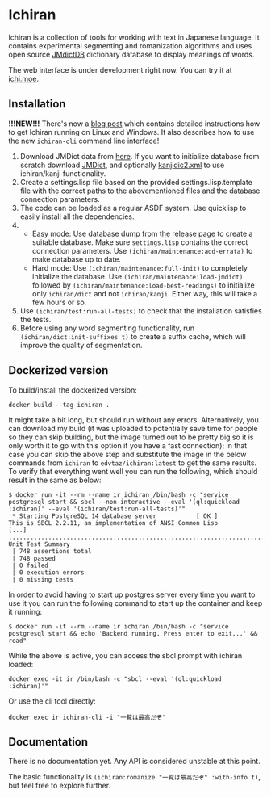 # Ichiran

Ichiran is a collection of tools for working with text in Japanese language. It contains experimental segmenting and romanization algorithms and uses open source [JMdictDB](http://edrdg.org/~smg/) dictionary database to display meanings of words.

The web interface is under development right now. You can try it at [ichi.moe](http://ichi.moe).

## Installation

**!!!NEW!!!** There's now a [blog post](https://readevalprint.tumblr.com/post/639359547843215360/ichiranhome-2021-the-ultimate-guide) which contains detailed instructions how to get Ichiran running on Linux and Windows. It also describes how to use the new `ichiran-cli` command line interface!

1. Download JMDict data from [here](https://gitlab.com/yamagoya/jmdictdb/-/tree/master/jmdictdb/data). If you want to initialize database from scratch download [JMDict](ftp://ftp.monash.edu.au/pub/nihongo/JMdict.gz), and optionally [kanjidic2.xml](http://www.csse.monash.edu.au/~jwb/kanjidic2/kanjidic2.xml.gz) to use ichiran/kanji functionality.
2. Create a settings.lisp file based on the provided settings.lisp.template file with the correct paths to the abovementioned files and the database connection parameters.
3. The code can be loaded as a regular ASDF system. Use quicklisp to easily install all the dependencies.
4. - Easy mode: Use database dump from [the release page](https://github.com/tshatrov/ichiran/releases) to create a suitable database. Make sure `settings.lisp` contains the correct connection parameters. Use `(ichiran/maintenance:add-errata)` to make database up to date.
   - Hard mode: Use `(ichiran/maintenance:full-init)` to completely initialize the database. Use `(ichiran/maintenance:load-jmdict)` followed by `(ichiran/maintenance:load-best-readings)` to initialize only `ichiran/dict` and not `ichiran/kanji`. Either way, this will take a few hours or so.
5. Use `(ichiran/test:run-all-tests)` to check that the installation satisfies the tests.
6. Before using any word segmenting functionality, run `(ichiran/dict:init-suffixes t)` to create a suffix cache, which will improve the quality of segmentation.

## Dockerized version

To build/install the dockerized version:

```
docker build --tag ichiran .
```

It might take a bit long, but should run without any errors. Alternatively, you can download my build (it was uploaded to potentially save time for people so they can skip building, but the image turned out to be pretty big so it is only worth it to go with this option if you have a fast connection); in that case you can skip the above step and substitute the image in the below commands from `ichiran` to `edvtaz/ichiran:latest` to get the same results. To verify that everything went well you can run the following, which should result in the same as below:

```
$ docker run -it --rm --name ir ichiran /bin/bash -c "service postgresql start && sbcl --non-interactive --eval '(ql:quickload :ichiran)' --eval '(ichiran/test:run-all-tests)'"
 * Starting PostgreSQL 14 database server           [ OK ]
This is SBCL 2.2.11, an implementation of ANSI Common Lisp
[...]
.........................................................................................................
Unit Test Summary
 | 748 assertions total
 | 748 passed
 | 0 failed
 | 0 execution errors
 | 0 missing tests
```

In order to avoid having to start up postgres server every time you want to use it you can run the following command to start up the container and keep it running:

```
$ docker run -it --rm --name ir ichiran /bin/bash -c "service postgresql start && echo 'Backend running. Press enter to exit...' && read"
```

While the above is active, you can access the sbcl prompt with ichiran loaded:

```
docker exec -it ir /bin/bash -c "sbcl --eval '(ql:quickload :ichiran)'"
```

Or use the cli tool directly:

```
docker exec ir ichiran-cli -i "一覧は最高だぞ"
```

## Documentation

There is no documentation yet. Any API is considered unstable at this point.

The basic functionality is `(ichiran:romanize "一覧は最高だぞ" :with-info t)`, but feel free to explore further.
